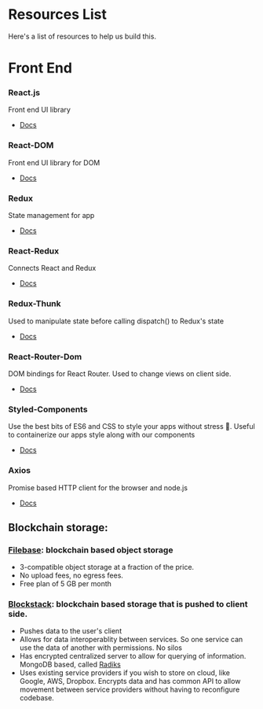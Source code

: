 # Resources List
Here's a list of resources to help us build this.

# Front End
### React.js
Front end UI library
- [Docs](https://reactjs.org/docs/getting-started.html)

### React-DOM
Front end UI library for DOM
- [Docs](https://reactjs.org/docs/getting-started.html)

### Redux
State management for app
- [Docs](https://redux.js.org/)

### React-Redux
Connects React and Redux
- [Docs](https://redux.js.org/)

### Redux-Thunk
Used to manipulate state before calling dispatch() to Redux's state
- [Docs](https://github.com/reduxjs/redux-thunk)

### React-Router-Dom
DOM bindings for React Router. Used to change views on client side.
- [Docs](https://www.npmjs.com/package/react-router-dom)

### Styled-Components 
Use the best bits of ES6 and CSS to style your apps without stress 💅.
Useful to containerize our apps style along with our components 
- [Docs](https://styled-components.com/)

### Axios
Promise based HTTP client for the browser and node.js
- [Docs](https://github.com/axios/axios)

## Blockchain storage:
### [Filebase](https://filebase.com/): blockchain based object storage
- 3-compatible object storage at a fraction of the price.
- No upload fees, no egress fees.
- Free plan of 5 GB per month


### [Blockstack](https://docs.blockstack.org/): blockchain based storage that is pushed to client side.
- Pushes data to the user's client
- Allows for data interoperablity between services. So one service can use the data of another with permissions. No silos
- Has encrypted centralized server to allow for querying of information. MongoDB based, called [Radiks](https://github.com/blockstack/radiks)
- Uses existing service providers if you wish to store on cloud, like Google, AWS, Dropbox. Encrypts data and has common API to allow movement between service providers without having to reconfigure codebase.






